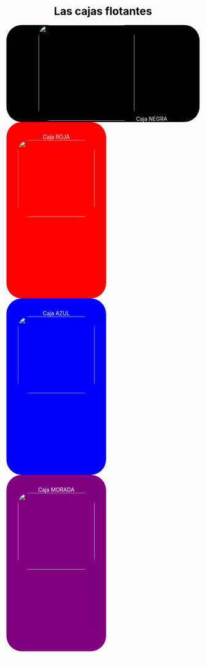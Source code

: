 <!DOCTYPE html> 
 <html/>
  <head>
   <title> cajas flotantes </title>
<style>
   body{
color:white;
}
h1{
color:black;
text-align: center;
}
div{
text-align: center;
border-radius: 40px;
}
#cajaNegra{
background-color: black;
/*float: left;*/
clear: both;
width: 100%
border-radius: 40px;
}
#cajaNegra img{
  width: 250px;
      height: 250px;
      border-radius: 30px;
}
#cajaRoja{
background-color: red;
/*float: right;*/
width: 200px;
height: 400px;
padding: 30px;
text-align: center;
border-radius: 40px;
}
#cajaRoja img{
  width: 200px;
      height: 200px;
      border-radius: 30px;
}
#cajaAzul{
background-color: blue;
/*float: right;*/
width: 200px;
height: 400px;
padding: 30px;
text-align: center;
border-radius: 40px;
}
#cajaAzul img{
  width: 200px;
      height: 200px;
      border-radius: 30px;
}
#cajaAmarilla{
background-color: yellow;
/*float: right;*/
width: 200px;
height: 400px;
padding: 30px;
text-align: center;
border-radius: 40px;
}
#cajaAmarilla img{
  width: 200px;
      height: 200px;
      border-radius: 30px;
}
#cajaMorada{
background-color: purple;
/*float: right;*/
width: 200px;
height: 400px;
padding: 30px;
text-align: center;
border-radius: 40px;
}
#cajaMorada img{
  width: 200px;
      height: 200px;
      border-radius: 30px;
}
</style>
    </head>
     <body>
      <h1>Las cajas flotantes </h1>
      <div id="cajaNegra">
<img src="https://phantom-expansion.unidadeditorial.es/d2b2584aca2d3c7f5fbbd787fb9e5bc2/crop/0x725/2043x1875/resize/1200/f/jpg/assets/multimedia/imagenes/2022/05/20/16530388017130.jpg"> Caja NEGRA </div>
      <div id="cajaRoja">Caja ROJA
    <img src="https://phantom-expansion.unidadeditorial.es/d2b2584aca2d3c7f5fbbd787fb9e5bc2/crop/0x725/2043x1875/resize/1200/f/jpg/assets/multimedia/imagenes/2022/05/20/16530388017130.jpg">
       </div>
      <div id="cajaAzul">Caja AZUL
     <img src="https://phantom-expansion.unidadeditorial.es/d2b2584aca2d3c7f5fbbd787fb9e5bc2/crop/0x725/2043x1875/resize/1200/f/jpg/assets/multimedia/imagenes/2022/05/20/16530388017130.jpg">
       </div>
      <div id="cajaMorada">Caja MORADA
      <img src="https://phantom-expansion.unidadeditorial.es/d2b2584aca2d3c7f5fbbd787fb9e5bc2/crop/0x725/2043x1875/resize/1200/f/jpg/assets/multimedia/imagenes/2022/05/20/16530388017130.jpg">
       </div>
    
     </body>
 </html>
